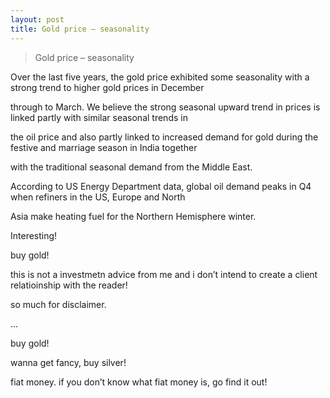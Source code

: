 ```yaml
---
layout: post
title: Gold price – seasonality
---
```


>Gold price – seasonality

  Over the last five years, the gold price exhibited some seasonality with a strong trend to higher gold prices in December

  through to March. We believe the strong seasonal upward trend in prices is linked partly with similar seasonal trends in

  the oil price and also partly linked to increased demand for gold during the festive and marriage season in India together

  with the traditional seasonal demand from the Middle East.

  According to US Energy Department data, global oil demand peaks in Q4 when refiners in the US, Europe and North

  Asia make heating fuel for the Northern Hemisphere winter.

Interesting!

buy gold!

this is not a investmetn advice from me and i don’t intend to create a client relatioinship with the reader!

so much for disclaimer.

…

buy gold!

wanna get fancy, buy silver!

fiat money. if you don’t know what fiat money is, go find it out!
